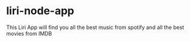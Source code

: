 # liri-node-app

This Liri App will find you all the best music from spotify and all the best movies from IMDB